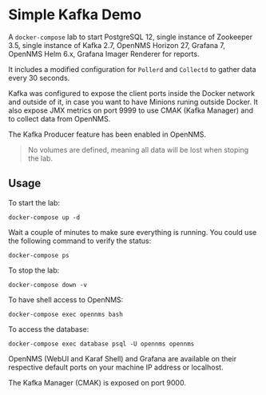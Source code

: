 Simple Kafka Demo
====

A `docker-compose` lab to start PostgreSQL 12, single instance of Zookeeper 3.5, single instance of Kafka 2.7, OpenNMS Horizon 27, Grafana 7, OpenNMS Helm 6.x, Grafana Imager Renderer for reports.

It includes a modified configuration for `Pollerd` and `Collectd` to gather data every 30 seconds.

Kafka was configured to expose the client ports inside the Docker network and outside of it, in case you want to have  Minions runing outside Docker. It also expose JMX metrics on port 9999 to use CMAK (Kafka Manager) and to collect data from OpenNMS.

The Kafka Producer feature has been enabled in OpenNMS.

> No volumes are defined, meaning all data will be lost when stoping the lab.

## Usage

To start the lab:

```shell
docker-compose up -d
```

Wait a couple of minutes to make sure everything is running. You could use the following command to verify the status:

```shell
docker-compose ps
```

To stop the lab:

```shell
docker-compose down -v
```

To have shell access to OpenNMS:

```shell
docker-compose exec opennms bash
```

To access the database:

```shell
docker-compose exec database psql -U opennms opennms
```

OpenNMS (WebUI and Karaf Shell) and Grafana are available on their respective default ports on your machine IP address or localhost.

The Kafka Manager (CMAK) is exposed on port 9000.
